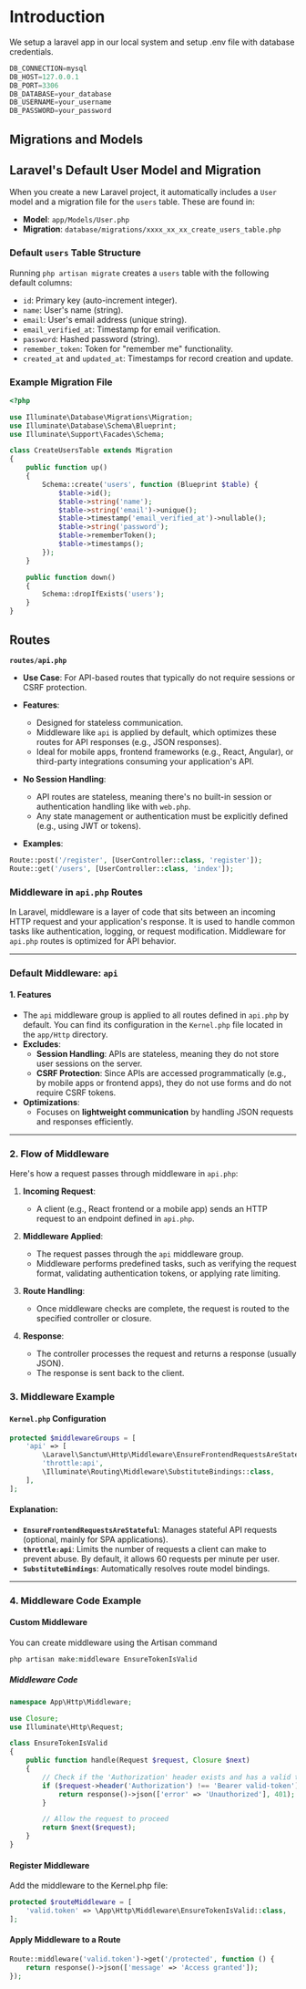 # Introduction 

 We setup a laravel app in our local system and setup .env file with database credentials. 

 ```js
DB_CONNECTION=mysql
DB_HOST=127.0.0.1
DB_PORT=3306
DB_DATABASE=your_database
DB_USERNAME=your_username
DB_PASSWORD=your_password
 ```


**Migrations and Models**
-------------------------

## Laravel's Default User Model and Migration

When you create a new Laravel project, it automatically includes a `User` model and a migration file for the `users` table. These are found in:

-   **Model**: `app/Models/User.php`
-   **Migration**: `database/migrations/xxxx_xx_xx_create_users_table.php`

### Default `users` Table Structure

Running `php artisan migrate` creates a `users` table with the following default columns:

-   `id`: Primary key (auto-increment integer).
-   `name`: User's name (string).
-   `email`: User's email address (unique string).
-   `email_verified_at`: Timestamp for email verification.
-   `password`: Hashed password (string).
-   `remember_token`: Token for "remember me" functionality.
-   `created_at` and `updated_at`: Timestamps for record creation and update.

### Example Migration File

```php
<?php

use Illuminate\Database\Migrations\Migration;
use Illuminate\Database\Schema\Blueprint;
use Illuminate\Support\Facades\Schema;

class CreateUsersTable extends Migration
{
    public function up()
    {
        Schema::create('users', function (Blueprint $table) {
            $table->id();
            $table->string('name');
            $table->string('email')->unique();
            $table->timestamp('email_verified_at')->nullable();
            $table->string('password');
            $table->rememberToken();
            $table->timestamps();
        });
    }

    public function down()
    {
        Schema::dropIfExists('users');
    }
}

```

## Routes

**`routes/api.php`**

-   **Use Case**: For API-based routes that typically do not require sessions or CSRF protection.

-   **Features**:
    -   Designed for stateless communication.
    -   Middleware like `api` is applied by default, which optimizes these routes for API responses (e.g., JSON responses).
    -   Ideal for mobile apps, frontend frameworks (e.g., React, Angular), or third-party integrations consuming your application's API.

-   **No Session Handling**:
    -   API routes are stateless, meaning there's no built-in session or authentication handling like with `web.php`.
    -   Any state management or authentication must be explicitly defined (e.g., using JWT or tokens).

-   **Examples**:

```php
Route::post('/register', [UserController::class, 'register']);
Route::get('/users', [UserController::class, 'index']);
```

### **Middleware in `api.php` Routes**

In Laravel, middleware is a layer of code that sits between an incoming HTTP request and your application's response. It is used to handle common tasks like authentication, logging, or request modification. Middleware for `api.php` routes is optimized for API behavior.

* * * * *

### **Default Middleware: `api`**

#### **1\. Features**

-   The `api` middleware group is applied to all routes defined in `api.php` by default. You can find its configuration in the `Kernel.php` file located in the `app/Http` directory.
-   **Excludes**:
    -   **Session Handling**: APIs are stateless, meaning they do not store user sessions on the server.
    -   **CSRF Protection**: Since APIs are accessed programmatically (e.g., by mobile apps or frontend apps), they do not use forms and do not require CSRF tokens.
-   **Optimizations**:
    -   Focuses on **lightweight communication** by handling JSON requests and responses efficiently.

* * * * *

### **2\. Flow of Middleware**

Here's how a request passes through middleware in `api.php`:

1.  **Incoming Request**:

    -   A client (e.g., React frontend or a mobile app) sends an HTTP request to an endpoint defined in `api.php`.
2.  **Middleware Applied**:

    -   The request passes through the `api` middleware group.
    -   Middleware performs predefined tasks, such as verifying the request format, validating authentication tokens, or applying rate limiting.
3.  **Route Handling**:

    -   Once middleware checks are complete, the request is routed to the specified controller or closure.
4.  **Response**:

    -   The controller processes the request and returns a response (usually JSON).
    -   The response is sent back to the client.

### **3\. Middleware Example**

#### **`Kernel.php` Configuration**

```php
protected $middlewareGroups = [
    'api' => [
        \Laravel\Sanctum\Http\Middleware\EnsureFrontendRequestsAreStateful::class,
        'throttle:api',
        \Illuminate\Routing\Middleware\SubstituteBindings::class,
    ],
];

```
#### **Explanation**:

-   **`EnsureFrontendRequestsAreStateful`**: Manages stateful API requests (optional, mainly for SPA applications).
-   **`throttle:api`**: Limits the number of requests a client can make to prevent abuse. By default, it allows 60 requests per minute per user.
-   **`SubstituteBindings`**: Automatically resolves route model bindings.

* * * * *

### **4\. Middleware Code Example**

#### **Custom Middleware**

You can create middleware using the Artisan command

```php
php artisan make:middleware EnsureTokenIsValid
```

##### Middleware Code
```php
namespace App\Http\Middleware;

use Closure;
use Illuminate\Http\Request;

class EnsureTokenIsValid
{
    public function handle(Request $request, Closure $next)
    {
        // Check if the 'Authorization' header exists and has a valid token
        if ($request->header('Authorization') !== 'Bearer valid-token') {
            return response()->json(['error' => 'Unauthorized'], 401);
        }

        // Allow the request to proceed
        return $next($request);
    }
}

```


#### Register Middleware

Add the middleware to the Kernel.php file:

```php
protected $routeMiddleware = [
    'valid.token' => \App\Http\Middleware\EnsureTokenIsValid::class,
];
```

#### Apply Middleware to a Route

```php
Route::middleware('valid.token')->get('/protected', function () {
    return response()->json(['message' => 'Access granted']);
});

```

